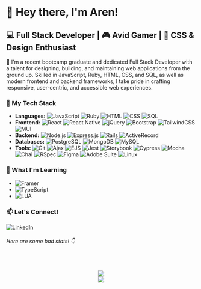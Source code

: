 # 👋 Hey there, I'm Aren!

## 💻 Full Stack Developer | 🎮 Avid Gamer | 🎨 CSS & Design Enthusiast

💼 I'm a recent bootcamp graduate and dedicated Full Stack Developer with a talent for designing, building, and maintaining web applications from the ground up. Skilled in JavaScript, Ruby, HTML, CSS, and SQL, as well as modern frontend and backend frameworks, I take pride in crafting responsive, user-centric, and accessible web experiences.

### 🔧 My Tech Stack

- **Languages:** ![JavaScript](https://img.shields.io/badge/-JavaScript-black?style=flat-plastic&logo=javascript) ![Ruby](https://img.shields.io/badge/-Ruby-black?style=flat-plastic&logo=ruby) ![HTML](https://img.shields.io/badge/-HTML-black?style=flat-plastic&logo=html5) ![CSS](https://img.shields.io/badge/-CSS-black?style=flat-plastic&logo=css3) ![SQL](https://img.shields.io/badge/-SQL-black?style=flat-plastic&logo=sql)
- **Frontend:** ![React](https://img.shields.io/badge/-React-black?style=flat-plastic&logo=react) ![React Native](https://img.shields.io/badge/-React_Native-black?style=flat-plastic&logo=react) ![jQuery](https://img.shields.io/badge/-jQuery-black?style=flat-plastic&logo=jquery) ![Bootstrap](https://img.shields.io/badge/-Bootstrap-black?style=flat-plastic&logo=bootstrap) ![TailwindCSS](https://img.shields.io/badge/-TailwindCSS-black?style=flat-plastic&logo=tailwind-css) ![MUI](https://img.shields.io/badge/-MUI-black?style=flat-plastic&logo=material-ui)
- **Backend:** ![Node.js](https://img.shields.io/badge/-Node.js-black?style=flat-plastic&logo=node.js) ![Express.js](https://img.shields.io/badge/-Express.js-black?style=flat-plastic&logo=express) ![Rails](https://img.shields.io/badge/-Rails-black?style=flat-plastic&logo=ruby-on-rails) ![ActiveRecord](https://img.shields.io/badge/-ActiveRecord-black?style=flat-plastic&logo=activerecord)
- **Databases:** ![PostgreSQL](https://img.shields.io/badge/-PostgreSQL-black?style=flat-plastic&logo=postgresql) ![MongoDB](https://img.shields.io/badge/-MongoDB-black?style=flat-plastic&logo=mongodb) ![MySQL](https://img.shields.io/badge/-MySQL-black?style=flat-plastic&logo=mysql)
- **Tools:** ![Git](https://img.shields.io/badge/-Git-black?style=flat-plastic&logo=git) ![Ajax](https://img.shields.io/badge/-Ajax-black?style=flat-plastic&logo=ajax) ![EJS](https://img.shields.io/badge/-EJS-black?style=flat-plastic&logo=ejs) ![Jest](https://img.shields.io/badge/-Jest-black?style=flat-plastic&logo=jest) ![Storybook](https://img.shields.io/badge/-Storybook-black?style=flat-plastic&logo=storybook) ![Cypress](https://img.shields.io/badge/-Cypress-black?style=flat-plastic&logo=cypress) ![Mocha](https://img.shields.io/badge/-Mocha-black?style=flat-plastic&logo=mocha) ![Chai](https://img.shields.io/badge/-Chai-black?style=flat-plastic&logo=chai) ![RSpec](https://img.shields.io/badge/-RSpec-black?style=flat-plastic&logo=r-spec) ![Figma](https://img.shields.io/badge/-Figma-black?style=flat-plastic&logo=figma) ![Adobe Suite](https://img.shields.io/badge/-Adobe_Suite-black?style=flat-plastic&logo=adobe) ![Linux](https://img.shields.io/badge/-Linux-black?style=flat-plastic&logo=linux) 

### 🧠 What I'm Learning

- ![Framer](https://img.shields.io/badge/-Framer-black?style=flat-plastic&logo=framer)
- ![TypeScript](https://img.shields.io/badge/-TypeScript-black?style=flat-plastic&logo=typescript)
- ![LUA](https://img.shields.io/badge/-LUA-black?style=flat-plastic&logo=lua)

### 📫 Let's Connect!

[![LinkedIn](https://img.shields.io/badge/-LinkedIn-black?style=flat-plastic&logo=linkedin)](https://www.linkedin.com/in/your-linkedin-profile) 

 <!-- [![Portfolio](https://img.shields.io/badge/-Portfolio-black?style=flat-plastic&logo=google-chrome)](https://your-portfolio-url.com) -->

###### Here are some bad stats! 👇
  </br>
<p align="center">
    <img src="https://github-readme-stats-arenritz.vercel.app/api/top-langs/?username=ArenRitz&theme=rose_pine&layout=compact">
    <br>
    <img src="https://github-readme-stats-arenritz.vercel.app/api?username=ArenRitz&count_private=true&show_icons=true&theme=rose_pine">
</p>
